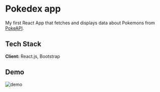 # Pokedex app

My first React App that fetches and displays data about Pokemons from [PokeAPI](https://pokeapi.co/).

## Tech Stack

**Client:** React.js, Bootstrap

## Demo

![demo](demo.gif)
